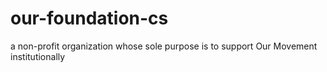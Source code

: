 # our-foundation-cs
a non-profit organization whose sole purpose is to support Our Movement institutionally
